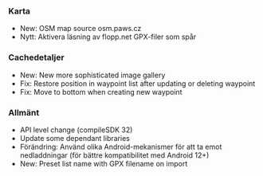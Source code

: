 ### Karta
- New: OSM map source osm.paws.cz
- Nytt: Aktivera läsning av flopp.net GPX-filer som spår

### Cachedetaljer
- New: New more sophisticated image gallery
- Fix: Restore position in waypoint list after updating or deleting waypoint
- Fix: Move to bottom when creating new waypoint

### Allmänt
- API level change (compileSDK 32)
- Update some dependant libraries
- Förändring: Använd olika Android-mekanismer för att ta emot nedladdningar (för bättre kompatibilitet med Android 12+)
- New: Preset list name with GPX filename on import
